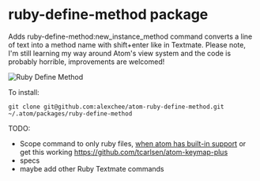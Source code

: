 # ruby-define-method package

Adds ruby-define-method:new_instance_method command converts a line of text into a method name with shift+enter like in Textmate. 
Please note, I'm still learning my way around Atom's view system and the code is probably horrible, improvements are welcomed! 

![Ruby Define Method](https://raw.github.com/alexchee/atom-ruby-define-method/master/images/ruby_define.gif)

To install:
```
git clone git@github.com:alexchee/atom-ruby-define-method.git ~/.atom/packages/ruby-define-method
```

TODO:
 * Scope command to only ruby files, [when atom has built-in support](http://discuss.atom.io/t/how-do-i-scope-a-keymap-to-a-grammar/3842) or get this working https://github.com/tcarlsen/atom-keymap-plus
 * specs 
 * maybe add other Ruby Textmate commands
